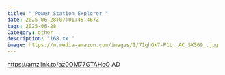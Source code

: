 ```yaml
---
title: " Power Station Explorer "
date: 2025-06-28T07:01:45.467Z
tags: 2025-06-28
Category: other
description: "168.xx "
image: https://m.media-amazon.com/images/I/71ghGk7-P1L._AC_SX569_.jpg
---
```

https://amzlink.to/az0OM77GTAHcO
AD
